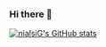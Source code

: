 ### Hi there 👋

[![nialsiG's GitHub stats](https://github-readme-stats.vercel.app/api?username=nialsiG)](https://github.com/nialsiG/github-readme-stats)


<!--
**nialsiG/nialsiG** is a ✨ _special_ ✨ repository because its `README.md` (this file) appears on your GitHub profile.

Here are some ideas to get you started:

- 🔭 I’m currently working on ...
- 🌱 I’m currently learning ...
- 👯 I’m looking to collaborate on ...
- 🤔 I’m looking for help with ...
- 💬 Ask me about ...
- 📫 How to reach me: ...
- 😄 Pronouns: ...
- ⚡ Fun fact: ...
-->
